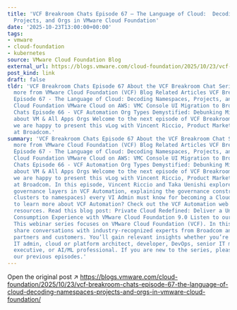 ```yaml
---
title: 'VCF Breakroom Chats Episode 67 – The Language of Cloud:  Decoding Namespaces,
  Projects, and Orgs in VMware Cloud Foundation'
date: '2025-10-23T13:00:00+00:00'
tags:
- vmware
- cloud-foundation
- kubernetes
source: VMware Cloud Foundation Blog
external_url: https://blogs.vmware.com/cloud-foundation/2025/10/23/vcf-breakroom-chats-episode-67-the-language-of-cloud-decoding-namespaces-projects-and-orgs-in-vmware-cloud-foundation/
post_kind: link
draft: false
tldr: 'VCF Breakroom Chats Episode 67 About the VCF Breakroom Chat Series Discover
  more from VMware Cloud Foundation (VCF) Blog Related Articles VCF Breakroom Chats
  Episode 67 - The Language of Cloud: Decoding Namespaces, Projects, and Orgs in VMware
  Cloud Foundation VMware Cloud on AWS: VMC Console UI Migration to Broadcom VCF Breakroom
  Chats Episode 66 - VCF Automation Org Types Demystified: Debunking Misconceptions
  about VM & All Apps Orgs Welcome to the next episode of VCF Breakroom Chats. Today,
  we are happy to present this vLog with Vincent Riccio, Product Marketing Engineer
  at Broadcom.'
summary: 'VCF Breakroom Chats Episode 67 About the VCF Breakroom Chat Series Discover
  more from VMware Cloud Foundation (VCF) Blog Related Articles VCF Breakroom Chats
  Episode 67 - The Language of Cloud: Decoding Namespaces, Projects, and Orgs in VMware
  Cloud Foundation VMware Cloud on AWS: VMC Console UI Migration to Broadcom VCF Breakroom
  Chats Episode 66 - VCF Automation Org Types Demystified: Debunking Misconceptions
  about VM & All Apps Orgs Welcome to the next episode of VCF Breakroom Chats. Today,
  we are happy to present this vLog with Vincent Riccio, Product Marketing Engineer
  at Broadcom. In this episode, Vincent Riccio and Taka Uenishi explore the various
  governance layers in VCF Automation, explaining the governance constructs (from
  clusters to namespaces) every VI Admin must know for becoming a Cloud Admin. Want
  to learn more about VCF Automation? Check out the VCF Automation web page for more
  resources. Read this blog post: Private Cloud Redefined: Deliver a Unified Cloud
  Consumption Experience with VMware Cloud Foundation 9.0 Listen to our previous topics.
  This webinar series focuses on VMware Cloud Foundation (VCF). In this series, we
  share conversations with industry-recognized experts from Broadcom and with solution
  partners and customers. You’ll gain relevant insights whether you’re an IT practitioner,
  IT admin, cloud or platform architect, developer, DevOps, senior IT manager, IT
  executive, or AI/ML professional. If you are new to the series, please check out
  our previous episodes.'
---
```

Open the original post ↗ https://blogs.vmware.com/cloud-foundation/2025/10/23/vcf-breakroom-chats-episode-67-the-language-of-cloud-decoding-namespaces-projects-and-orgs-in-vmware-cloud-foundation/
